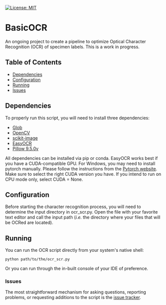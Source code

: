 [![License: MIT](https://img.shields.io/badge/License-MIT-yellow.svg)](https://opensource.org/licenses/MIT)

# BasicOCR
An ongoing project to create a pipeline to optimize Optical Character Recognition (OCR) of specimen labels.
This is a work in progress.

## Table of Contents
  * [Dependencies](#dependencies)
  * [Configuration](#configuration)
  * [Running](#running)
  * [Issues](#issues)

<a name="dependencies"></a>
## Dependencies

To properly run this script, you will need to install three dependencies:

  * [Glob](https://docs.python.org/3/library/glob.html)
  * [OpenCV](https://docs.opencv.org/4.x/index.html)
  * [scikit-image](https://scikit-image.org/)
  * [EasyOCR](https://www.jaided.ai/easyocr/)
  * [Pillow 9.5.0v](https://pypi.org/project/pillow/9.5.0/)

All dependencies can be installed via pip or conda. EasyOCR works best if you have a CUDA-compatible GPU. For Windows, you may need to install pytorch manually. Please follow the instructions from the [Pytorch website](https://pytorch.org/get-started/locally/). Make sure to select the right CUDA version you have. If you intend to run on CPU mode only, select CUDA = None.

<a name="configuration"></a>
## Configuration

Before starting the character recognition process, you will need to determine the
input directory in ocr_scr.py. Open the file with your favorite text
editor and call the input path (*i.e.* the directory where your files that will be OCRed are located).

<a name="running"></a>
## Running

You can run the OCR script directly from your system's native shell:

````
python path/to/the/ocr_scr.py
````

Or you can run through the in-built console of your IDE of preference.

<a name="issues"></a>
### Issues

The most straightforward mechanism for asking questions, reporting problems, or requesting additions to the script is the [issue tracker](https://github.com/tsrsilva/basicOCR/issues).
<!--stackedit_data:
eyJoaXN0b3J5IjpbLTIxMjk5NDc4MzhdfQ==
-->
